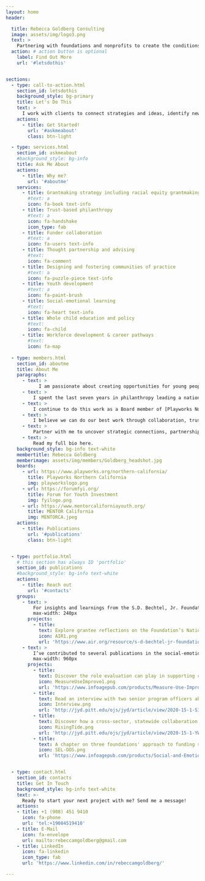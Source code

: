 ```yaml
---
layout: home
header:

  title: Rebecca Goldberg Consulting
  image: assets/img/logo3.png
  text: >
    Partnering with foundations and nonprofits to create the conditions and equitable learning environments young people need to thrive.
  action: # action button is optional
    label: Find Out More
    url: '#letsdothis'


sections:
  - type: call-to-action.html
    section_id: letsdothis
    background_style: bg-primary
    title: Let's Do This
    text: >
      I work with clients to connect strategies and ideas, identify new opportunities, develop high impact partnerships, and advise on grantmaking and grantseeking approaches.
    actions:
      - title: Get Started!
        url: '#askmeabout'
        class: btn-light

  - type: services.html
    section_id: askmeabout
    #background_style: bg-info
    title: Ask Me About
    actions:
      - title: Why me?
        url: '#aboutme'
    services:
      - title: Grantmaking strategy including racial equity grantmaking
        #text: a
        icon: fa-book text-info
      - title: Trust-based philanthropy
        #text: a
        icon: fa-handshake
        icon_type: fab
      - title: Funder collaboration
        #text: a
        icon: fa-users text-info
      - title: Thought partnership and advising
        #text: 
        icon: fa-comment
      - title: Designing and fostering communities of practice
        #text: a
        icon: fa-puzzle-piece text-info
      - title: Youth development
        #text: a
        icon: fa-paint-brush
      - title: Social-emotional learning
        #text: 
        icon: fa-heart text-info
      - title: Whole child education and policy
        #text: 
        icon: fa-child
      - title: Workforce development & career pathways
        #text: 
        icon: fa-map
 
  - type: members.html
    section_id: aboutme
    title: About Me
    paragraphs:
      - text: >
            I am passionate about creating opportunities for young people to lead and thrive. To do this, we must dismantle barriers to their success including addressing structural inequities that exist in our educational and nonprofit sectors. 
      - text: >
          I spent the last seven years in philanthropy leading a national youth development strategy as part of the [S.D. Bechtel, Jr. Foundation's](http://sdbjrfoundation.org/) spend-down. Through that work, the importance of building  organizational capacity, making data-informed decisions, and addressing organizational and field-wide inequities became clear, especially in helping organizations navigate uncertainties. Before that, I led nonprofit initiatives focused on creating equitable learning environments for young people through youth development and career pathway programs.
      - text: >
          I continue to do this work as a Board member of [Playworks Northern California](https://www.playworks.org/northern-california/), [Forum for Youth Investment](https://forumfyi.org/), and [MENTOR California](https://www.mentorcaliforniayouth.org/). 
      - text: >
          I believe we can do our best work through collaboration, trust, and strong relationships. This is true whether working directly with young people, with schools and nonprofits, or with philanthropy. 
      - text: >
          Partner with me to uncover strategic connections, partnerships, and opportunities for impact in your work. 
      - text: >
          Read my full bio here.
    background_style: bg-info text-white
    membertitle: Rebecca Goldberg
    memberimage: assets/img/members/Goldberg_headshot.jpg
    boards:
      - url: https://www.playworks.org/northern-california/
        title: Playworks Northern California
        img: playworkslogo.png
      - url: https://forumfyi.org/
        title: Forum for Youth Investment
        img: fyilogo.png      
      - url: https://www.mentorcaliforniayouth.org/
        title: MENTOR California
        img: MENTORCA.jpeg
    actions:
      - title: Publications
        url: '#publications'
        class: btn-light


  - type: portfolio.html
    # this section has always ID 'portfolio'
    section_id: publications
    #background_style: bg-info text-white
    actions:
      - title: Reach out
        url: '#contacts'
    groups:
      - text: >
          For insights and learnings from the S.D. Bechtel, Jr. Foundation's National Character Initiative, read this retrospective report from American Institutes for Research. Grantees share their thoughts on which types of grantaking supports were most impactful including grantee convenings and communities of practice.
          max-width: 240px
        projects:
          - title:
            text: Explore grantee reflections on the Foundation’s National Character Initiative.
            icon: AIR1.png
            url: 'https://www.air.org/resource/s-d-bechtel-jr-foundation-national-character-initiative-retrospective'
      - text: >
          I’ve contributed to several publications in the social-emotional learning and youth development fields.
          max-width: 960px
        projects:
          - title: 
            text: Discover the role evaluation can play in supporting continuous improvement in out-of-school time programs.
            icon: MeasureUseImprove1.png
            url: 'https://www.infoagepub.com/products/Measure-Use-Improve'
          - title: 
            text: Read an interview with two senior program officers about the importance of supporting the youth development workforce
            icon: Interview.png
            url: 'http://jyd.pitt.edu/ojs/jyd/article/view/2020-15-1-SIA-11'
          - title: 
            text: Discover how a cross-sector, statewide collaboration is helping prepare youth-serving staff to promote social and emotional development.
            icon: RisingTide.png
            url: 'http://jyd.pitt.edu/ojs/jyd/article/view/2020-15-1-YWP-09'
          - title: 
            text: A chapter on three foundations' approach to funding social-emotional learning in Social and Emotional Learning in Out-of-School Time by Information Age Publishing.
            icon: SEL-OOS.png
            url: 'https://www.infoagepub.com/products/Social-and-Emotional-Learning-in-Out-Of-School-Time'      


  - type: contact.html
    section_id: contacts 
    title: Get In Touch
    background_style: bg-info text-white
    text: >-
      Ready to start your next project with me? Send me a message!
    actions:
    - title: +1 (908) 451 9410
      icon: fa-phone
      url: 'tel:+19084519410'
    - title: E-Mail
      icon: fa-envelope
      url: mailto:rebeccamgoldberg@gmail.com
    - title: LinkedIn
      icon: fa-linkedin
      icon_type: fab
      url: 'https://www.linkedin.com/in/rebeccamgoldberg/'

---
```

